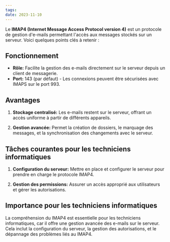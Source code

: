 ```yaml
---
tags: 
date: 2023-11-10
---
```

Le **IMAP4 (Internet Message Access Protocol version 4)** est un protocole de gestion d'e-mails permettant l'accès aux messages stockés sur un serveur. Voici quelques points clés à retenir :

## Fonctionnement

- **Rôle:** Facilite la gestion des e-mails directement sur le serveur depuis un client de messagerie.
- **Port:** 143 (par défaut) - Les connexions peuvent être sécurisées avec IMAPS sur le port 993.

## Avantages

1. **Stockage centralisé:** Les e-mails restent sur le serveur, offrant un accès uniforme à partir de différents appareils.
    
2. **Gestion avancée:** Permet la création de dossiers, le marquage des messages, et la synchronisation des changements avec le serveur.
    

## Tâches courantes pour les techniciens informatiques

1. **Configuration du serveur:** Mettre en place et configurer le serveur pour prendre en charge le protocole IMAP4.
    
2. **Gestion des permissions:** Assurer un accès approprié aux utilisateurs et gérer les autorisations.
    

## Importance pour les techniciens informatiques

La compréhension du IMAP4 est essentielle pour les techniciens informatiques, car il offre une gestion avancée des e-mails sur le serveur. Cela inclut la configuration du serveur, la gestion des autorisations, et le dépannage des problèmes liés au IMAP4.